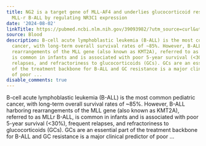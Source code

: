 ```yaml
---
title: NG2 is a target gene of MLL-AF4 and underlies glucocorticoid resistance in
  MLL-r B-ALL by regulating NR3C1 expression
date: '2024-08-02'
linkTitle: https://pubmed.ncbi.nlm.nih.gov/39093982/?utm_source=curl&utm_medium=rss&utm_campaign=journals&utm_content=7603509&fc=None&ff=20240803181345&v=2.18.0.post9+e462414
source: Blood
description: B-cell acute lymphoblastic leukemia (B-ALL) is the most common pediatric
  cancer, with long-term overall survival rates of ~85%. However, B-ALL harboring
  rearrangements of the MLL gene (also known as KMT2A), referred to as MLLr B-ALL,
  is common in infants and is associated with poor 5-year survival (<30%), frequent
  relapses, and refractoriness to glucocorticoids (GCs). GCs are an essential part
  of the treatment backbone for B-ALL and GC resistance is a major clinical predictor
  of poor ...
disable_comments: true
---
```

B-cell acute lymphoblastic leukemia (B-ALL) is the most common pediatric cancer, with long-term overall survival rates of ~85%. However, B-ALL harboring rearrangements of the MLL gene (also known as KMT2A), referred to as MLLr B-ALL, is common in infants and is associated with poor 5-year survival (<30%), frequent relapses, and refractoriness to glucocorticoids (GCs). GCs are an essential part of the treatment backbone for B-ALL and GC resistance is a major clinical predictor of poor ...